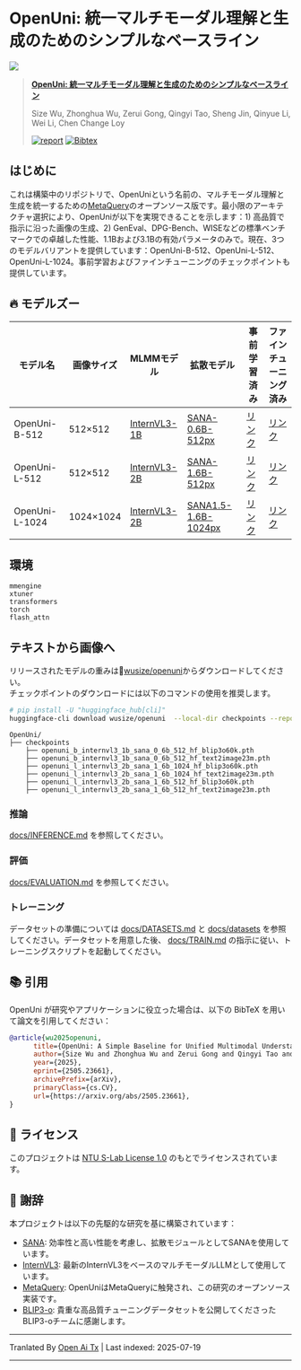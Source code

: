 ﻿
# OpenUni: 統一マルチモーダル理解と生成のためのシンプルなベースライン

![](https://raw.githubusercontent.com/wusize/OpenUni/main/figures/teaser.png)

> **[OpenUni: 統一マルチモーダル理解と生成のためのシンプルなベースライン](https://arxiv.org/abs/2505.23661)**
>
> Size Wu, Zhonghua Wu, Zerui Gong, Qingyi Tao, Sheng Jin, Qinyue Li, Wei Li, Chen Change Loy
>
> [![report](https://img.shields.io/badge/arXiv-2505.23661-b31b1b.svg)](docs/report.pdf)
> [![Bibtex](https://img.shields.io/badge/Cite-BibTeX-blue)](https://github.com/wusize/OpenUni?tab=readme-ov-file#-citation)

## はじめに

これは構築中のリポジトリで、OpenUniという名前の、マルチモーダル理解と生成を統一するための[MetaQuery](https://xichenpan.com/metaquery)のオープンソース版です。最小限のアーキテクチャ選択により、OpenUniが以下を実現できることを示します：1) 高品質で指示に沿った画像の生成、2) GenEval、DPG-Bench、WISEなどの標準ベンチマークでの卓越した性能、1.1Bおよび3.1Bの有効パラメータのみで。現在、3つのモデルバリアントを提供しています：OpenUni-B-512、OpenUni-L-512、OpenUni-L-1024。事前学習およびファインチューニングのチェックポイントも提供しています。


## 🔥 モデルズー

| モデル名 | 画像サイズ | MLMMモデル | 拡散モデル | 事前学習済み | ファインチューニング済み |
|------------|------------|------------|-----------------|-------------|------------|
| OpenUni-B-512 | 512×512 | [InternVL3-1B](https://huggingface.co/OpenGVLab/InternVL3-1B) | [SANA-0.6B-512px](https://huggingface.co/Efficient-Large-Model/Sana_600M_512px_diffusers) | [リンク](https://huggingface.co/wusize/openuni/blob/main/openuni_b_internvl3_1b_sana_0_6b_512_hf_text2image23m.pth) | [リンク](https://huggingface.co/wusize/openuni/blob/main/openuni_b_internvl3_1b_sana_0_6b_512_hf_blip3o60k.pth) |
| OpenUni-L-512 | 512×512 | [InternVL3-2B](https://huggingface.co/OpenGVLab/InternVL3-2B) | [SANA-1.6B-512px](https://huggingface.co/Efficient-Large-Model/Sana_1600M_512px_diffusers) | [リンク](https://huggingface.co/wusize/openuni/blob/main/openuni_l_internvl3_2b_sana_1_6b_512_hf_text2image23m.pth) | [リンク](https://huggingface.co/wusize/openuni/blob/main/openuni_l_internvl3_2b_sana_1_6b_512_hf_blip3o60k.pth) |
| OpenUni-L-1024 | 1024×1024 | [InternVL3-2B](https://huggingface.co/OpenGVLab/InternVL3-2B) | [SANA1.5-1.6B-1024px](https://huggingface.co/Efficient-Large-Model/SANA1.5_1.6B_1024px_diffusers) | [リンク](https://huggingface.co/wusize/openuni/blob/main/openuni_l_internvl3_2b_sana_1_6b_512_hf_text2image23m.pth) | [リンク](https://huggingface.co/wusize/openuni/blob/main/openuni_l_internvl3_2b_sana_1_6b_1024_hf_blip3o60k.pth) |





## 環境

```
mmengine
xtuner
transformers
torch
flash_attn
```
## テキストから画像へ

リリースされたモデルの重みは🤗[wusize/openuni](https://huggingface.co/wusize/openuni)からダウンロードしてください。  
チェックポイントのダウンロードには以下のコマンドの使用を推奨します。


```bash
# pip install -U "huggingface_hub[cli]"
huggingface-cli download wusize/openuni  --local-dir checkpoints --repo-type model
```

```text
OpenUni/
├── checkpoints
    ├── openuni_b_internvl3_1b_sana_0_6b_512_hf_blip3o60k.pth
    ├── openuni_b_internvl3_1b_sana_0_6b_512_hf_text2image23m.pth
    ├── openuni_l_internvl3_2b_sana_1_6b_1024_hf_blip3o60k.pth
    ├── openuni_l_internvl3_2b_sana_1_6b_1024_hf_text2image23m.pth
    ├── openuni_l_internvl3_2b_sana_1_6b_512_hf_blip3o60k.pth
    ├── openuni_l_internvl3_2b_sana_1_6b_512_hf_text2image23m.pth
```
### 推論
[docs/INFERENCE.md](https://raw.githubusercontent.com/wusize/OpenUni/main/docs/INFERENCE.md) を参照してください。

### 評価
[docs/EVALUATION.md](https://raw.githubusercontent.com/wusize/OpenUni/main/docs/EVALUATION.md) を参照してください。

### トレーニング

データセットの準備については [docs/DATASETS.md](https://raw.githubusercontent.com/wusize/OpenUni/main/docs/DATASETS.md) と [docs/datasets](docs/datasets) を参照してください。データセットを用意した後、
[docs/TRAIN.md](https://raw.githubusercontent.com/wusize/OpenUni/main/docs/TRAIN.md) の指示に従い、トレーニングスクリプトを起動してください。

## 📚 引用

OpenUni が研究やアプリケーションに役立った場合は、以下の BibTeX を用いて論文を引用してください：


```bibtex
@article{wu2025openuni,
      title={OpenUni: A Simple Baseline for Unified Multimodal Understanding and Generation}, 
      author={Size Wu and Zhonghua Wu and Zerui Gong and Qingyi Tao and Sheng Jin and Qinyue Li and Wei Li and Chen Change Loy},
      year={2025},
      eprint={2505.23661},
      archivePrefix={arXiv},
      primaryClass={cs.CV},
      url={https://arxiv.org/abs/2505.23661}, 
}
```
## 📜 ライセンス
このプロジェクトは [NTU S-Lab License 1.0](LICENSE) のもとでライセンスされています。


## 🙏 謝辞
本プロジェクトは以下の先駆的な研究を基に構築されています：
- [SANA](https://github.com/NVlabs/Sana): 効率性と高い性能を考慮し、拡散モジュールとしてSANAを使用しています。
- [InternVL3](https://github.com/OpenGVLab/InternVL): 最新のInternVL3をベースのマルチモーダルLLMとして使用しています。
- [MetaQuery](https://xichenpan.com/metaquery): OpenUniはMetaQueryに触発され、この研究のオープンソース実装です。
- [BLIP3-o](https://github.com/JiuhaiChen/BLIP3o): 貴重な高品質チューニングデータセットを公開してくださったBLIP3-oチームに感謝します。



---

Tranlated By [Open Ai Tx](https://github.com/OpenAiTx/OpenAiTx) | Last indexed: 2025-07-19

---